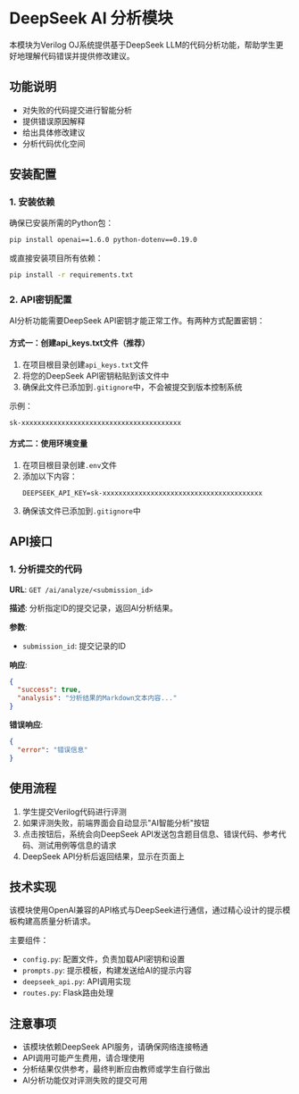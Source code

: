 # DeepSeek AI 分析模块

本模块为Verilog OJ系统提供基于DeepSeek LLM的代码分析功能，帮助学生更好地理解代码错误并提供修改建议。

## 功能说明

- 对失败的代码提交进行智能分析
- 提供错误原因解释
- 给出具体修改建议
- 分析代码优化空间

## 安装配置

### 1. 安装依赖

确保已安装所需的Python包：

```bash
pip install openai==1.6.0 python-dotenv==0.19.0
```

或直接安装项目所有依赖：

```bash
pip install -r requirements.txt
```

### 2. API密钥配置

AI分析功能需要DeepSeek API密钥才能正常工作。有两种方式配置密钥：

#### 方式一：创建api_keys.txt文件（推荐）

1. 在项目根目录创建`api_keys.txt`文件
2. 将您的DeepSeek API密钥粘贴到该文件中
3. 确保此文件已添加到`.gitignore`中，不会被提交到版本控制系统

示例：
```
sk-xxxxxxxxxxxxxxxxxxxxxxxxxxxxxxxxxxxxxxxx
```

#### 方式二：使用环境变量

1. 在项目根目录创建`.env`文件
2. 添加以下内容：
   ```
   DEEPSEEK_API_KEY=sk-xxxxxxxxxxxxxxxxxxxxxxxxxxxxxxxxxxxxxxxx
   ```
3. 确保该文件已添加到`.gitignore`中

## API接口

### 1. 分析提交的代码

**URL**: `GET /ai/analyze/<submission_id>`

**描述**: 分析指定ID的提交记录，返回AI分析结果。

**参数**:
- `submission_id`: 提交记录的ID

**响应**:
```json
{
  "success": true,
  "analysis": "分析结果的Markdown文本内容..."
}
```

**错误响应**:
```json
{
  "error": "错误信息"
}
```

## 使用流程

1. 学生提交Verilog代码进行评测
2. 如果评测失败，前端界面会自动显示"AI智能分析"按钮
3. 点击按钮后，系统会向DeepSeek API发送包含题目信息、错误代码、参考代码、测试用例等信息的请求
4. DeepSeek API分析后返回结果，显示在页面上

## 技术实现

该模块使用OpenAI兼容的API格式与DeepSeek进行通信，通过精心设计的提示模板构建高质量分析请求。

主要组件：
- `config.py`: 配置文件，负责加载API密钥和设置
- `prompts.py`: 提示模板，构建发送给AI的提示内容
- `deepseek_api.py`: API调用实现
- `routes.py`: Flask路由处理

## 注意事项

- 该模块依赖DeepSeek API服务，请确保网络连接畅通
- API调用可能产生费用，请合理使用
- 分析结果仅供参考，最终判断应由教师或学生自行做出
- AI分析功能仅对评测失败的提交可用 